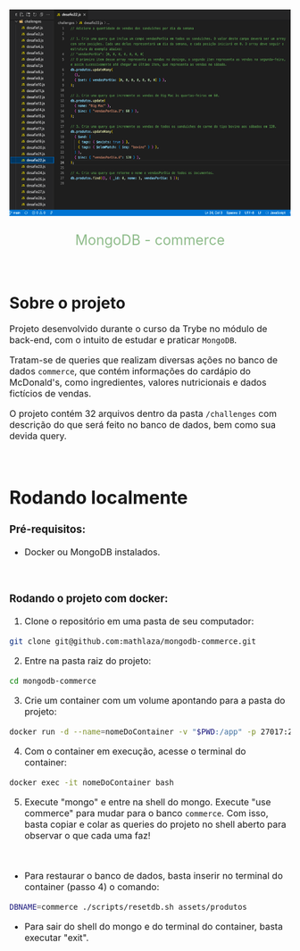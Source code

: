<!-- PROJECT LOGO -->
<br />
<p align="center">
    <img src="mongodb-commerce.png" alt="Logo" width="700" height="370">
  
  <p align="center" style="color:#8FBC8B; font-size:25px">
    MongoDB - commerce 
    <br />
  </p>
</p>
<br>

<!-- Sobre o projeto -->
# Sobre o projeto
<div style="font-size:16px">

Projeto desenvolvido durante o curso da Trybe no módulo de back-end, com o intuito de estudar e praticar `MongoDB`.
<br>

Tratam-se de queries que realizam diversas ações no banco de dados `commerce`, que contém informações do cardápio do McDonald's, como ingredientes, valores nutricionais e dados fictícios de vendas.
<br>

O projeto contém 32 arquivos dentro da pasta `/challenges` com descrição do que será feito no banco de dados, bem como sua devida query.

<br>

# Rodando localmente

### Pré-requisitos:

* Docker ou MongoDB instalados.

<br>

### Rodando o projeto com docker:
1. Clone o repositório em uma pasta de seu computador:
```sh
git clone git@github.com:mathlaza/mongodb-commerce.git
```
2. Entre na pasta raiz do projeto:
```sh
cd mongodb-commerce
```
3. Crie um container com um volume apontando para a pasta do projeto:
```sh
docker run -d --name=nomeDoContainer -v "$PWD:/app" -p 27017:27017 mongo:5.0
```
4. Com o container em execução, acesse o terminal do container:
```sh
docker exec -it nomeDoContainer bash
```
5. Execute "mongo" e entre na shell do mongo. Execute "use commerce" para mudar para o banco `commerce`. Com isso, basta copiar e colar as queries do projeto no shell aberto para observar o que cada uma faz!
<br>

* Para restaurar o banco de dados, basta inserir no terminal do container (passo 4) o comando: 
```sh
DBNAME=commerce ./scripts/resetdb.sh assets/produtos
```
* Para sair do shell do mongo e do terminal do container, basta executar "exit".